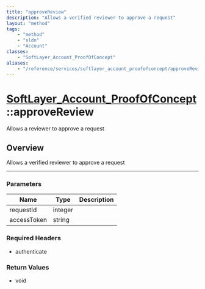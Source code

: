 ```yaml
---
title: "approveReview"
description: "Allows a verified reviewer to approve a request"
layout: "method"
tags:
    - "method"
    - "sldn"
    - "Account"
classes:
    - "SoftLayer_Account_ProofOfConcept"
aliases:
    - "/reference/services/softlayer_account_proofofconcept/approveReview"
---
```

# [SoftLayer_Account_ProofOfConcept](/reference/services/SoftLayer_Account_ProofOfConcept)::approveReview


Allows a reviewer to approve a request


## Overview 
Allows a verified reviewer to approve a request 

-----

### Parameters 
|Name | Type | Description |
| --- | --- | --- |
|requestId| integer| |
|accessToken| string| |


### Required Headers
* authenticate


### Return Values
* void




